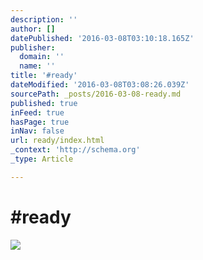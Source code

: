 ```yaml
---
description: ''
author: []
datePublished: '2016-03-08T03:10:18.165Z'
publisher:
  domain: ''
  name: ''
title: '#ready'
dateModified: '2016-03-08T03:08:26.039Z'
sourcePath: _posts/2016-03-08-ready.md
published: true
inFeed: true
hasPage: true
inNav: false
url: ready/index.html
_context: 'http://schema.org'
_type: Article

---
```

# \#ready
![](https://the-grid-user-content.s3-us-west-2.amazonaws.com/56e16336-5ed2-4fa2-874c-d3abaff5755f.png)